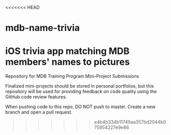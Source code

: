 <<<<<<< HEAD
# mdb-name-trivia
iOS trivia app matching MDB members' names to pictures
=======
Repository for MDB Training Program Mini-Project Submissions

Finalized mini-projects should be stored in personal portfolios, but this repository will be used for providing feedback on code quality using the GitHub code review features. 

When pushing code to this repo, DO NOT push to master. Create a new branch and open a pull request. 
>>>>>>> e4b4b334b11749aa357bd2044b075854227e9e86
